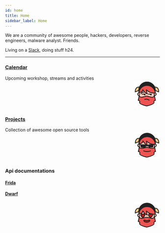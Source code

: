 ```yaml
---
id: home
title: Home
sidebar_label: Home
---
```


We are a community of awesome people, hackers, developers, reverse engineers, malware analyst. Friends.

Living on a [Slack](https://join.slack.com/t/resecret/shared_invite/zt-4sjjl4md-_M8AB5_tic~HTbFPY9oEFg), doing stuff h24.

---

<Div Class="row">
<Div Class="col" Style="margin-top: 1em">
    <h3><a href="calendar">Calendar</a></h3>
    Upcoming workshop, streams and activities
</Div>
<Div Class="col" Style="text-align: right">
    <img Style="width: 6em;" src="/img/raster_w.png" />  
</Div>
</Div>

<Div Class="row" Style="margin-top: 2em">
<Div Class="col">
    <h3><a href="projects">Projects</a></h3>
    Collection of awesome open source tools
</Div>
<Div Class="col" Style="text-align: right">
    <img Style="width: 6em;" src="/img/dwarf.png" />  
</Div>
</Div>

<Div Class="row" Style="margin-top: 2em">
<Div Class="col">
    <h3>Api documentations</h3>
    <h4><a href="frida">Frida</a></h4>
    <h4><a href="dwarf">Dwarf</a></h4>
</Div>
<Div Class="col" Style="text-align: right">
    <img Style="width: 6em;" src="/img/raster.png" />  
</Div>
</Div>
